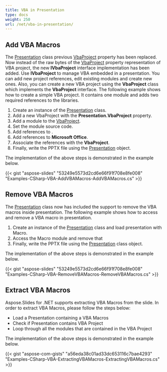 ```yaml
---
title: VBA in Presentation
type: docs
weight: 250
url: /net/vba-in-presentation/
---
```


## **Add VBA Macros**
The [Presentation](http://www.aspose.com/api/net/slides/aspose.slides/presentation) class previous [VbaProject](http://www.aspose.com/api/net/slides/aspose.slides.vba/vbaproject) property has been replaced. Now instead of the raw bytes of the [VbaProject](http://www.aspose.com/api/net/slides/aspose.slides.vba/vbaproject) property representation of VBA project, the new **IVbaProject** interface implementation has been added. Use **IVbaProject** to manage VBA embedded in a presentation. You can add new project references, edit existing modules and create new ones. Also, you can create a new VBA project using the **VbaProject** class which implements the **VbaProject** interface. The following example shows how to create a simple VBA project. It contains one module and adds two required references to the libraries.

1. Create an instance of the [Presentation](http://www.aspose.com/api/net/slides/aspose.slides/presentation) class.
1. Add a new VbaProject with the **Presentation.VbaProject** property.
1. Add a module to the [VbaProject](http://www.aspose.com/api/net/slides/aspose.slides.vba/vbaproject).
1. Set the module source code.
1. Add references to <stdole>.
1. Add references to **Microsoft Office**.
1. Associate the references with the **VbaProject**.
1. Finally, write the PPTX file using the [Presentation](http://www.aspose.com/api/net/slides/aspose.slides/presentation) object.

The implementation of the above steps is demonstrated in the example below.



{{< gist "aspose-slides" "53249e5573d2cd6e66f91f708e8fe008" "Examples-CSharp-VBA-AddVBAMacros-AddVBAMacros.cs" >}}
## **Remove VBA Macros**
The [Presentation](https://apireference.aspose.com/slides/net/aspose.slides/presentation) class now has included the support to remove the VBA macros inside presentation. The following example shows how to access and remove a VBA macro in presentation.

1. Create an instance of the [Presentation](http://www.aspose.com/api/net/slides/aspose.slides/presentation) class and load presentation with Macro.
1. Access the Macro module and remove that
1. Finally, write the PPTX file using the [Presentation](http://www.aspose.com/api/net/slides/aspose.slides/presentation) class object.

The implementation of the above steps is demonstrated in the example below.

{{< gist "aspose-slides" "53249e5573d2cd6e66f91f708e8fe008" "Examples-CSharp-VBA-RemoveVBAMacros-RemoveVBAMacros.cs" >}}
## **Extract VBA Macros**
Aspose.Slides for .NET supports extracting VBA Macros from the slide. In order to extract VBA Macros, please follow the steps below:

- Load a Presentation containing a VBA Macros
- Check if Presentation contains VBA Project
- Loop through all the modules that are contained in the VBA Project

The implementation of the above steps is demonstrated in the example below.

{{< gist "aspose-com-gists" "a56eda38c01ad33dc653116c7bae4293" "Examples-CSharp-VBA-ExtractingVBAMacros-ExtractingVBAMacros.cs" >}}
